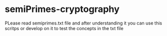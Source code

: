 # semiPrimes-cryptography

PLease read semiprimes.txt file and after understanding it you can use this scritps or develop on it to test the concepts in the txt file 
